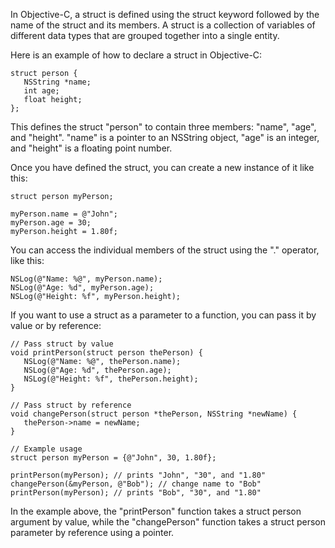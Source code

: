 In Objective-C, a struct is defined using the struct keyword followed by the name of the struct and its members. A struct is a collection of variables of different data types that are grouped together into a single entity.

Here is an example of how to declare a struct in Objective-C:

```
struct person {
   NSString *name;
   int age;
   float height;
};
```

This defines the struct "person" to contain three members: "name", "age", and "height". "name" is a pointer to an NSString object, "age" is an integer, and "height" is a floating point number.

Once you have defined the struct, you can create a new instance of it like this:

```
struct person myPerson;

myPerson.name = @"John";
myPerson.age = 30;
myPerson.height = 1.80f;
```

You can access the individual members of the struct using the "." operator, like this:

```
NSLog(@"Name: %@", myPerson.name);
NSLog(@"Age: %d", myPerson.age);
NSLog(@"Height: %f", myPerson.height);
```

If you want to use a struct as a parameter to a function, you can pass it by value or by reference:

```
// Pass struct by value
void printPerson(struct person thePerson) {
   NSLog(@"Name: %@", thePerson.name);
   NSLog(@"Age: %d", thePerson.age);
   NSLog(@"Height: %f", thePerson.height);
}

// Pass struct by reference
void changePerson(struct person *thePerson, NSString *newName) {
   thePerson->name = newName;
}

// Example usage
struct person myPerson = {@"John", 30, 1.80f};

printPerson(myPerson); // prints "John", "30", and "1.80"
changePerson(&myPerson, @"Bob"); // change name to "Bob"
printPerson(myPerson); // prints "Bob", "30", and "1.80"
```

In the example above, the "printPerson" function takes a struct person argument by value, while the "changePerson" function takes a struct person parameter by reference using a pointer.
